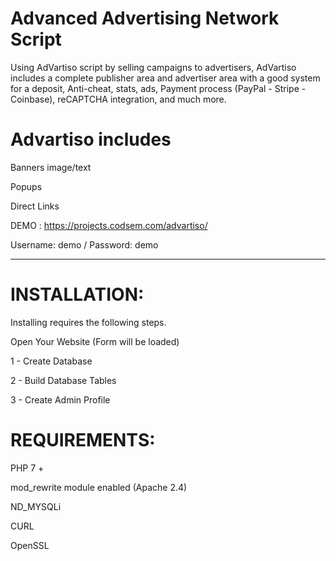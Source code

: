 # Advanced Advertising Network Script
Using AdVartiso script by selling campaigns to advertisers, AdVartiso includes a complete publisher area and advertiser area with a good system for a deposit, Anti-cheat, stats, ads, Payment process (PayPal - Stripe - Coinbase), reCAPTCHA integration, and much more.

# Advartiso includes

Banners image/text

Popups

Direct Links

DEMO :   https://projects.codsem.com/advartiso/

Username: demo / Password: demo

-------------------------------

# INSTALLATION:

Installing requires the following steps.

Open Your Website (Form will be loaded)

1 - Create Database

2 - Build Database Tables

3 - Create Admin Profile

# REQUIREMENTS:

PHP 7 +

mod_rewrite module enabled (Apache 2.4) 

ND_MYSQLi

CURL

OpenSSL
